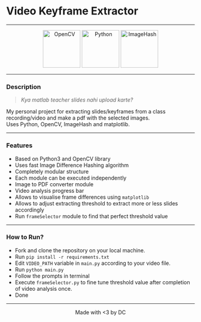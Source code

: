 # Video Keyframe Extractor

---

  <p align="center">
    <img alt="OpenCV" width="100px" src="https://img.icons8.com/fluency/144/000000/opencv.png" />
    <img alt="Python" width="100px" src="https://img.icons8.com/color/144/000000/python--v1.png" />
    <img alt="ImageHash" width="100px" src="https://img.icons8.com/ios/100/ffffff/hashtag-2.png" />
  </p>
  
---

### Description

> _Kya matlab teacher slides nahi upload karte?_

My personal project for extracting slides/keyframes from a class recording/video and make a pdf with the selected images. </br>
Uses Python, OpenCV, ImageHash and matplotlib.

---

### Features

- Based on Python3 and OpenCV library
- Uses fast Image Difference Hashing algorithm
- Completely modular structure
- Each module can be executed independently
- Image to PDF converter module
- Video analysis progress bar
- Allows to visualise frame differences using `matplotlib`
- Allows to adjust extracting threshold to extract more or less slides accordingly
- Run `frameSelector` module to find that perfect threshold value

---

### How to Run?

- Fork and clone the repository on your local machine.
- Run `pip install -r requirements.txt`
- Edit `VIDEO_PATH` variable in `main.py` according to your video file.
- Run `python main.py`
- Follow the prompts in terminal
- Execute `frameSelector.py` to fine tune threshold value after completion of video analysis once.
- Done

---

<p align="center">
  Made with <3 by DC
</p>